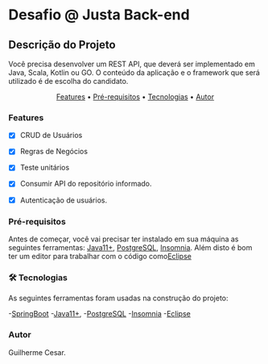 # Desafio @ Justa Back-end

## Descrição do Projeto

<p>
Você precisa desenvolver um REST API, que deverá ser implementado em Java, Scala, Kotlin ou GO. O conteúdo da aplicação e o 
framework que será utilizado é de escolha do candidato.
</p>

<p align="center">
 <a href="#features">Features</a> •
 <a href="#pre-requisitos">Pré-requisitos</a> •
 <a href="#tecnologias">Tecnologias</a> •  
 <a href="#autor">Autor</a>
</p>

### Features

- [x] CRUD de Usuários
- [x] Regras de Negócios 
- [x] Teste unitários
- [x] Consumir API do repositório informado.
- [x] Autenticação de usuários.



### Pré-requisitos
Antes de começar, você vai precisar ter instalado em sua máquina as seguintes ferramentas: 
[Java11+](https://www.oracle.com/br/java/technologies/javase-jdk11-downloads.html), 
[PostgreSQL](https://www.postgresql.org/download/),
[Insomnia](https://insomnia.rest/download).
 Além disto é bom ter um editor para trabalhar com o código como[Eclipse](https://www.eclipse.org/downloads/)

### 🛠 Tecnologias
As seguintes ferramentas foram usadas na construção do projeto:

-[SpringBoot](https://start.spring.io/)
-[Java11+](https://www.oracle.com/br/java/technologies/javase-jdk11-downloads.html),
-[PostgreSQL](https://www.postgresql.org/download/)
-[Insomnia](https://insomnia.rest/download)
-[Eclipse](https://www.eclipse.org/downloads/)

### Autor
Guilherme Cesar.
